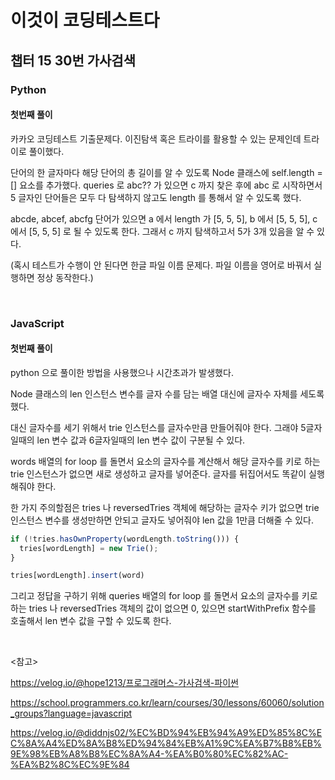# 이것이 코딩테스트다

## 챕터 15 30번 가사검색

### Python

#### 첫번째 풀이

카카오 코딩테스트 기출문제다. 이진탐색 혹은 트라이를 활용할 수 있는 문제인데 트라이로 풀이했다.

단어의 한 글자마다 해당 단어의 총 길이를 알 수 있도록 Node 클래스에 self.length = [] 요소를 추가했다. queries 로 abc?? 가 있으면 c 까지 찾은 후에 abc 로 시작하면서 5 글자인 단어들은 모두 다 탐색하지 않고도 length 를 통해서 알 수 있도록 했다.

abcde, abcef, abcfg 단어가 있으면 a 에서 length 가 [5, 5, 5], b 에서 [5, 5, 5], c 에서 [5, 5, 5] 로 될 수 있도록 한다. 그래서 c 까지 탐색하고서 5가 3개 있음을 알 수 있다.

(혹시 테스트가 수행이 안 된다면 한글 파일 이름 문제다. 파일 이름을 영어로 바꿔서 실행하면 정상 동작한다.)

<br>

### JavaScript

#### 첫번째 풀이

python 으로 풀이한 방법을 사용했으나 시간초과가 발생했다.

Node 클래스의 len 인스턴스 변수를 글자 수를 담는 배열 대신에 글자수 자체를 세도록 했다.

대신 글자수를 세기 위해서 trie 인스턴스를 글자수만큼 만들어줘야 한다. 그래야 5글자일때의 len 변수 값과 6글자일때의 len 변수 값이 구분될 수 있다.

words 배열의 for loop 를 돌면서 요소의 글자수를 계산해서 해당 글자수를 키로 하는 trie 인스턴스가 없으면 새로 생성하고 글자를 넣어준다. 글자를 뒤집어서도 똑같이 실행해줘야 한다.

한 가지 주의할점은 tries 나 reversedTries 객체에 해당하는 글자수 키가 없으면 trie 인스턴스 변수를 생성만하면 안되고 글자도 넣어줘야 len 값을 1만큼 더해줄 수 있다.

```javascript
if (!tries.hasOwnProperty(wordLength.toString())) {
  tries[wordLength] = new Trie();
}

tries[wordLength].insert(word)
```



그리고 정답을 구하기 위해 queries 배열의 for loop 를 돌면서 요소의 글자수를 키로 하는 tries 나 reversedTries 객체의 값이 없으면 0, 있으면 startWithPrefix 함수를 호출해서 len 변수 값을 구할 수 있도록 한다.

<br>

<참고>

https://velog.io/@hope1213/프로그래머스-가사검색-파이썬

https://school.programmers.co.kr/learn/courses/30/lessons/60060/solution_groups?language=javascript

https://velog.io/@diddnjs02/%EC%BD%94%EB%94%A9%ED%85%8C%EC%8A%A4%ED%8A%B8%ED%94%84%EB%A1%9C%EA%B7%B8%EB%9E%98%EB%A8%B8%EC%8A%A4-%EA%B0%80%EC%82%AC-%EA%B2%8C%EC%9E%84